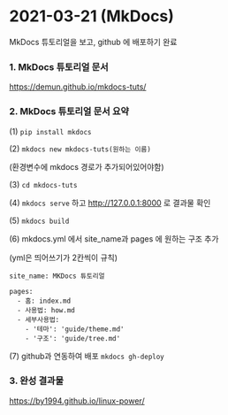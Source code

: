 # 2021-03-21 (MkDocs)



MkDocs 튜토리얼을 보고, github 에 배포하기 완료



### 1. MkDocs 튜토리얼 문서

https://demun.github.io/mkdocs-tuts/



### 2. MkDocs 튜토리얼 문서 요약

(1) `pip install mkdocs`

(2) `mkdocs new mkdocs-tuts(원하는 이름)`

(환경변수에 mkdocs 경로가 추가되어있어야함)

(3) `cd mkdocs-tuts`

(4) `mkdocs serve` 하고 http://127.0.0.1:8000 로 결과물 확인

(5) `mkdocs build`

(6) mkdocs.yml 에서 site_name과 pages 에 원하는 구조 추가

(yml은 띄어쓰기가 2칸씩이 규칙)

```
site_name: MKDocs 튜토리얼

pages: 
  - 홈: index.md
  - 사용법: how.md
  - 세부사용법:
    - '테마': 'guide/theme.md'
    - '구조': 'guide/tree.md'
```

(7) github과 연동하여 배포 `mkdocs gh-deploy`



### 3. 완성 결과물

https://by1994.github.io/linux-power/